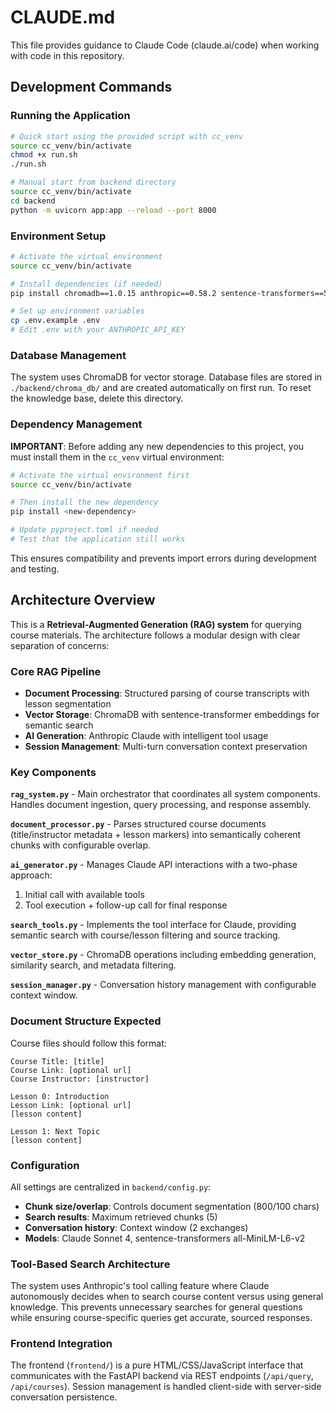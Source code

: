 # CLAUDE.md

This file provides guidance to Claude Code (claude.ai/code) when working with code in this repository.

## Development Commands

### Running the Application
```bash
# Quick start using the provided script with cc_venv
source cc_venv/bin/activate
chmod +x run.sh
./run.sh

# Manual start from backend directory
source cc_venv/bin/activate
cd backend
python -m uvicorn app:app --reload --port 8000
```

### Environment Setup
```bash
# Activate the virtual environment
source cc_venv/bin/activate

# Install dependencies (if needed)
pip install chromadb==1.0.15 anthropic==0.58.2 sentence-transformers==5.0.0 fastapi==0.116.1 uvicorn==0.35.0 python-multipart==0.0.20 python-dotenv==1.1.1

# Set up environment variables
cp .env.example .env
# Edit .env with your ANTHROPIC_API_KEY
```

### Database Management
The system uses ChromaDB for vector storage. Database files are stored in `./backend/chroma_db/` and are created automatically on first run. To reset the knowledge base, delete this directory.

### Dependency Management
**IMPORTANT**: Before adding any new dependencies to this project, you must install them in the `cc_venv` virtual environment:

```bash
# Activate the virtual environment first
source cc_venv/bin/activate

# Then install the new dependency
pip install <new-dependency>

# Update pyproject.toml if needed
# Test that the application still works
```

This ensures compatibility and prevents import errors during development and testing.

## Architecture Overview

This is a **Retrieval-Augmented Generation (RAG) system** for querying course materials. The architecture follows a modular design with clear separation of concerns:

### Core RAG Pipeline
- **Document Processing**: Structured parsing of course transcripts with lesson segmentation
- **Vector Storage**: ChromaDB with sentence-transformer embeddings for semantic search  
- **AI Generation**: Anthropic Claude with intelligent tool usage
- **Session Management**: Multi-turn conversation context preservation

### Key Components

**`rag_system.py`** - Main orchestrator that coordinates all system components. Handles document ingestion, query processing, and response assembly.

**`document_processor.py`** - Parses structured course documents (title/instructor metadata + lesson markers) into semantically coherent chunks with configurable overlap.

**`ai_generator.py`** - Manages Claude API interactions with a two-phase approach:
1. Initial call with available tools 
2. Tool execution + follow-up call for final response

**`search_tools.py`** - Implements the tool interface for Claude, providing semantic search with course/lesson filtering and source tracking.

**`vector_store.py`** - ChromaDB operations including embedding generation, similarity search, and metadata filtering.

**`session_manager.py`** - Conversation history management with configurable context window.

### Document Structure Expected
Course files should follow this format:
```
Course Title: [title]
Course Link: [optional url]  
Course Instructor: [instructor]

Lesson 0: Introduction
Lesson Link: [optional url]
[lesson content]

Lesson 1: Next Topic
[lesson content]
```

### Configuration
All settings are centralized in `backend/config.py`:
- **Chunk size/overlap**: Controls document segmentation (800/100 chars)
- **Search results**: Maximum retrieved chunks (5)
- **Conversation history**: Context window (2 exchanges)
- **Models**: Claude Sonnet 4, sentence-transformers all-MiniLM-L6-v2

### Tool-Based Search Architecture
The system uses Anthropic's tool calling feature where Claude autonomously decides when to search course content versus using general knowledge. This prevents unnecessary searches for general questions while ensuring course-specific queries get accurate, sourced responses.

### Frontend Integration
The frontend (`frontend/`) is a pure HTML/CSS/JavaScript interface that communicates with the FastAPI backend via REST endpoints (`/api/query`, `/api/courses`). Session management is handled client-side with server-side conversation persistence.